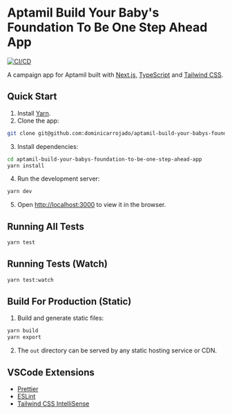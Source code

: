 # Aptamil Build Your Baby's Foundation To Be One Step Ahead App

[![CI/CD](https://github.com/dominicarrojado/aptamil-build-your-babys-foundation-to-be-one-step-ahead-app/actions/workflows/ci.yml/badge.svg)](https://github.com/dominicarrojado/aptamil-build-your-babys-foundation-to-be-one-step-ahead-app/actions/workflows/ci.yml)

A campaign app for Aptamil built with [Next.js](https://nextjs.org/), [TypeScript](https://www.typescriptlang.org/) and [Tailwind CSS](https://tailwindcss.com/).

## Quick Start

1. Install [Yarn](https://yarnpkg.com/lang/en/docs/install/).
2. Clone the app:

```bash
git clone git@github.com:dominicarrojado/aptamil-build-your-babys-foundation-to-be-one-step-ahead-app.git
```

3. Install dependencies:

```bash
cd aptamil-build-your-babys-foundation-to-be-one-step-ahead-app
yarn install
```

4. Run the development server:

```bash
yarn dev
```

5. Open [http://localhost:3000](http://localhost:3000) to view it in the browser.

## Running All Tests

```bash
yarn test
```

## Running Tests (Watch)

```bash
yarn test:watch
```

## Build For Production (Static)

1. Build and generate static files:

```bash
yarn build
yarn export
```

2. The `out` directory can be served by any static hosting service or CDN.

## VSCode Extensions

- [Prettier](https://marketplace.visualstudio.com/items?itemName=esbenp.prettier-vscode)
- [ESLint](https://marketplace.visualstudio.com/items?itemName=dbaeumer.vscode-eslint)
- [Tailwind CSS IntelliSense](https://marketplace.visualstudio.com/items?itemName=bradlc.vscode-tailwindcss)
